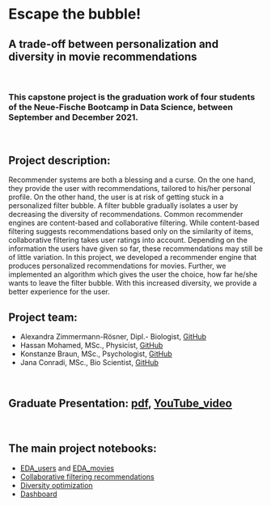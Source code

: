 



# Escape the bubble! 
## A trade-off between personalization and diversity in movie recommendations

<br>

### This capstone project is the graduation work of four students of the Neue-Fische Bootcamp in Data Science, between September and December 2021. 

<br>

## Project description:

Recommender systems are both a blessing and a curse. On the one hand, they provide the user with recommendations, tailored to his/her personal profile. On the other hand, the user is at risk of getting stuck in a personalized filter bubble.
A filter bubble gradually isolates a user by decreasing the diversity of recommendations.
Common recommender engines are content-based and collaborative filtering. While content-based filtering suggests recommendations based only on the similarity of items, collaborative filtering takes user ratings into account. Depending on the information the users have given so far, these recommendations may still be of little variation. 
In this project, we developed a recommender engine that produces personalized recommendations for movies. Further, we implemented an algorithm which gives the user the choice, how far he/she wants to leave the filter bubble. With this increased diversity, we provide a better experience for the user.



## Project team:
- Alexandra Zimmermann-Rösner, Dipl.- Biologist, [GitHub](https://github.com/AlexaZiRo/)
- Hassan Mohamed, MSc., Physicist, [GitHub](https://github.com/flux511/)
- Konstanze Braun, MSc., Psychologist, [GitHub](https://github.com/konni-b/)
- Jana Conradi, MSc.,  Bio Scientist, [GitHub](https://github.com/JanaConradi/) 



<br> 

## Graduate Presentation: [pdf](https://github.com/flux511/recommender-system-capstone/blob/main/presentation/Escape_the_bubble_presentation.pdf), [YouTube_video](https://www.youtube.com/watch?v=U-Fmn2jkK7w&t=834s)



<br>

## The main project notebooks:
- [EDA_users](https://github.com/flux511/recommender-system-capstone/blob/main/notebooks/1_EDA_Users.ipynb) and [EDA_movies](https://github.com/flux511/recommender-system-capstone/blob/main/notebooks/1_EDA_Movies.ipynb)
- [Collaborative filtering recommendations](https://github.com/flux511/recommender-system-capstone/blob/main/notebooks/6_top_n_recommendations.ipynb)
- [Diversity optimization](https://github.com/flux511/recommender-system-capstone/blob/main/notebooks/9b_optimizing_diversity.ipynb) 
- [Dashboard](https://github.com/flux511/recommender-system-capstone/blob/main/notebooks/8b_Dashboard.ipynb)  




